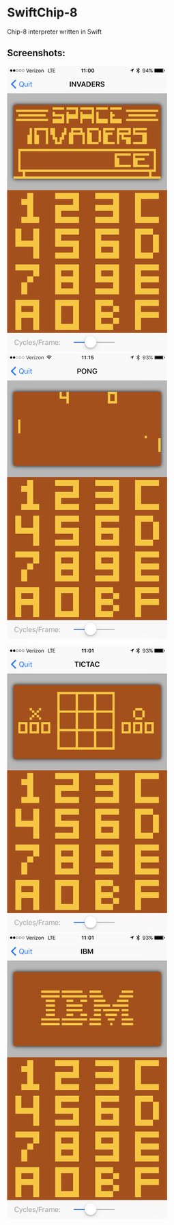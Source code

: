 # SwiftChip-8
Chip-8 interpreter written in Swift

## Screenshots:

![Screenshot](https://github.com/marchinram/SwiftChip-8/raw/master/screenshots/IMG_0334.PNG)
![Screenshot](https://github.com/marchinram/SwiftChip-8/raw/master/screenshots/IMG_0336.PNG)

![Screenshot](https://github.com/marchinram/SwiftChip-8/raw/master/screenshots/IMG_0337.PNG)
![Screenshot](https://github.com/marchinram/SwiftChip-8/raw/master/screenshots/IMG_0338.PNG)
